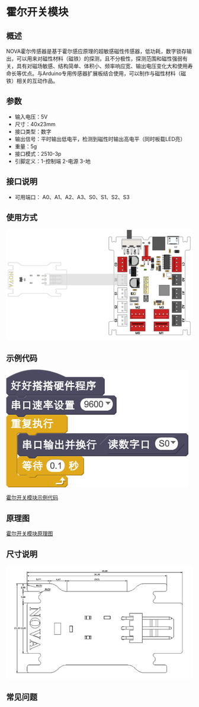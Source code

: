 # 霍尔开关模块

## 概述

NOVA霍尔传感器是基于霍尔感应原理的超敏感磁性传感器，低功耗，数字锁存输出，可以用来对磁性材料（磁铁）的探测，且不分极性，探测范围和磁性强弱有关，具有对磁场敏感、结构简单、体积小、频率响应宽、输出电压变化大和使用寿命长等优点。与Arduino专用传感器扩展板结合使用，可以制作与磁性材料（磁铁）相关的互动作品。

## 参数

* 输入电压：5V
* 尺寸：40x23mm
* 接口类型：数字
* 输出信号：平时输出低电平，检测到磁性时输出高电平（同时板载LED亮）
* 重量：5g
* 接口模式：2510-3p
* 引脚定义：1-控制端 2-电源 3-地

## 接口说明

* 可用端口： A0、A1、A2、A3、S0、S1、S2、S3

## 使用方式

![](../../.gitbook/assets/41.png)

## 示例代码

![](../../.gitbook/assets/42.png)

[霍尔开关模块示例代码](http://www.haohaodada.com/show.php?id=947645)

## 原理图

[霍尔开关模块原理图](https://github.com/Haohaodada-official/docs/blob/master/jiao-xue-chan-pin/pdf/yuan-li-tu/霍尔开关模块.pdf)

## 尺寸说明

![](../../.gitbook/assets/110.png)

## 常见问题

